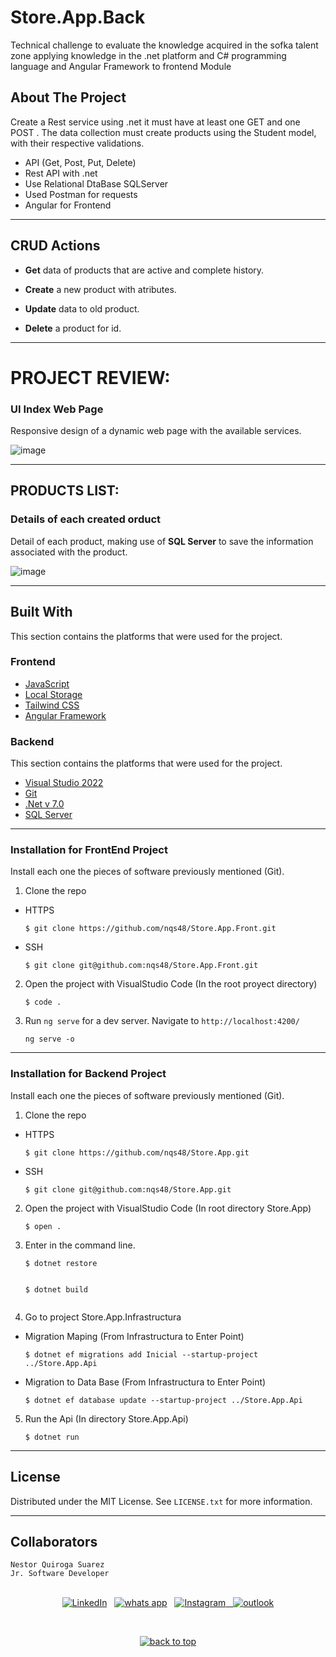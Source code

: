 # Store.App.Back
Technical challenge to evaluate the knowledge acquired in the sofka talent zone applying knowledge in the .net platform and C# programming language and Angular Framework to frontend Module


<!-- ABOUT THE PROJECT -->
## About The Project


Create a Rest service using .net it must have at least one GET and one POST . The data collection must create products using the Student model, with their respective validations.

- API (Get, Post, Put, Delete)
- Rest API with .net 
- Use Relational DtaBase SQLServer
- Used Postman for requests
- Angular for Frontend


---

## CRUD Actions


- **Get** data of products that are active and complete history.

- **Create** a new product with atributes. 

- **Update** data to old product.

- **Delete** a product for id.


---

# PROJECT REVIEW:


### UI Index Web Page

Responsive design of a dynamic web page with the available services.

![image](https://res.cloudinary.com/adev48/image/upload/v1673110364/Sofka%20Assets/Store.App/front_main_fde5tm.png)





---

## PRODUCTS LIST:

### Details of each created orduct

Detail of each product, making use of **SQL Server** to save the information associated with the product.

![image](https://res.cloudinary.com/adev48/image/upload/v1673110364/Sofka%20Assets/Store.App/products_govseg.png)

---

## Built With

This section contains the platforms that were used for the project.


### Frontend
* [JavaScript](https://developer.mozilla.org/es/docs/Web/JavaScript)
* [Local Storage](https://developer.mozilla.org/es/docs/Web/API/Window/localStorage)
* [Tailwind CSS](https://tailwindui.com/)
* [Angular Framework](https://angular.io/)


### Backend

This section contains the platforms that were used for the project.

* [Visual Studio 2022]()
* [Git](https://git-scm.com/)
* [.Net v 7.0]()
* [SQL Server]()
---

### Installation for **FrontEnd Project**

Install each one the pieces of software previously mentioned (Git).


1. Clone the repo

- HTTPS 

   ```
   $ git clone https://github.com/nqs48/Store.App.Front.git
   ```
   
 - SSH
 
   ```
   $ git clone git@github.com:nqs48/Store.App.Front.git
   ```
 
 
2. Open the project with VisualStudio Code (In the root proyect directory)

   ```
   $ code .
   ```
   
3. Run `ng serve` for a dev server. Navigate to `http://localhost:4200/`

   ```
   ng serve -o
   ```
   
---

### Installation for **Backend Project**

Install each one the pieces of software previously mentioned (Git).


1. Clone the repo

- HTTPS
   ```
   $ git clone https://github.com/nqs48/Store.App.git
   ```


- SSH
   ```
   $ git clone git@github.com:nqs48/Store.App.git
   ```


2. Open the project with VisualStudio Code (In root directory Store.App)

   ```
   $ open .
   ```
   
   
3. Enter in the command line.

   ``` 
   $ dotnet restore 
     
   ```
   
   ``` 
   $ dotnet build 
     
   ```
   
4. Go to project Store.App.Infrastructura

  - Migration Maping (From Infrastructura to Enter Point)
  
     ```
     $ dotnet ef migrations add Inicial --startup-project ../Store.App.Api

     ```
   
  - Migration to Data Base (From Infrastructura to Enter Point)
   
     ```
     $ dotnet ef database update --startup-project ../Store.App.Api

     ```

   
5. Run the Api (In directory Store.App.Api)

   ```
   $ dotnet run
   
   ``` 
  
---

<!-- LICENSE -->
## License

Distributed under the MIT License. See `LICENSE.txt` for more information.

---

<!-- CONTACT -->
## Collaborators
```
Nestor Quiroga Suarez
Jr. Software Developer

```
<p align="center">
<br>
<a href="https://www.linkedin.com/in/nqs48/"><img src="https://img.shields.io/badge/linkedin-%230077B5.svg?&style=for-the-badge&logo=linkedin&logoColor=white" alt="LinkedIn" /></a>&nbsp;&nbsp;
<a href="https://api.whatsapp.com/send/?phone=573102095353&text=Hola+Nestea%2C+vi+tu+perfil+de+github+y+me+encanto+el+trabajo+que+haces%21%21&type=phone_number&app_absent=0"><img src="https://img.shields.io/badge/what's app-2d572c?style=for-the-badge&logo=whatsapp" alt="whats app" /></a>&nbsp;&nbsp;
<a href="https://www.instagram.com/nqs48/"><img src="https://img.shields.io/badge/instagram-white?style=for-the-badge&logo=instagram" alt="Instagram"/>&nbsp;&nbsp;
<a href="mailto:nqs48@hotmail.com"><img src="https://img.shields.io/badge/outlook-blue?&style=for-the-badge&logo=microsoft-outlook&logoColor=white" alt="outlook"/></a>
</a>
</p>
<br>
<p align='center'>
  <a href="#top"><img src="https://img.shields.io/badge/Back to Top-black?" alt="back to top"/></a>
</p>


